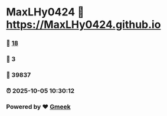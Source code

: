 # MaxLHy0424 :link: https://MaxLHy0424.github.io 
### :page_facing_up: [18](https://MaxLHy0424.github.io/tag.html) 
### :speech_balloon: 3 
### :hibiscus: 39837 
### :alarm_clock: 2025-10-05 10:30:12 
### Powered by :heart: [Gmeek](https://github.com/Meekdai/Gmeek)

